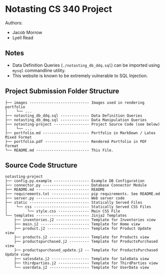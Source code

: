 # Notasting CS 340 Project

Authors:
- Jacob Morrow
- Lyell Read

## Notes

- Data Definition Queries (`./notasting_db_ddq.sql`) can be imported using `mysql` commandline utility.
- This website is known to be extremely vulnerable to SQL Injection.

## Project Submission Folder Structure

```
├── images --------------------------- Images used in rendering portfolio
│    └── ...
├── notasting_db_ddq.sql ------------- Data Definition Queries
├── notasting_db_dmq.sql ------------- Data Manipulation Queries
├── notasting-project ---------------- Project Source Code (see below)
│    └── ...
├── portfolio.md --------------------- Portfolio in MarkDown / Latex Mixed Format
├── portfolio.pdf -------------------- Rendered Portfolio in PDF Format
└── README.md ------------------------ This File.
```

## Source Code Structure

```
notasting-project
├── config.py.example ---------------- Example DB Configuration
├── connector.py --------------------- Database Connector Module
├── README.md ------------------------ README
├── requirements.txt ----------------- pip requirements. See README.md
├── server.py ------------------------ Web server code
├── static --------------------------- Statically Served Files
│    └── css ------------------------- Statically Served CSS Files
│         └── style.css -------------- Main CSS File
└── templates ------------------------ Jinja2 Templates
    ├── inventories.j2 --------------- Template for Inventories view
    ├── main.j2 ---------------------- Template for Home view
    ├── product.j2 ------------------- Template for Product Update view
    ├── products.j2 ------------------ Template for Products view
    ├── productspurchased.j2 --------- Template for ProductsPurchased view
    ├── productspurchased_update.j2 -- Template for ProductsPurchased Update view
    ├── salesdata.j2 ----------------- Template for SaleData view
    ├── thirdparties.j2 -------------- Template for ThirdParties view
    └── userdata.j2 ------------------ Template for UserData view
```


